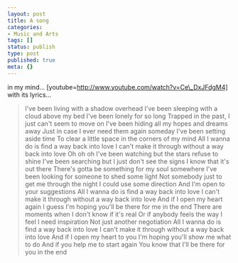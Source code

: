 ```yaml
---
layout: post
title: A song
categories:
- Music and Arts
tags: []
status: publish
type: post
published: true
meta: {}
---
```

in my mind... [youtube=http://www.youtube.com/watch?v=Ce\_DxJFdgM4] with its lyrics...

> I've been living with a shadow overhead I've been sleeping with a cloud above my bed I've been lonely for so long Trapped in the past, I just can't seem to move on I've been hiding all my hopes and dreams away Just in case I ever need them again someday I've been setting aside time To clear a little space in the corners of my mind All I wanna do is find a way back into love I can't make it through without a way back into love Oh oh oh I've been watching but the stars refuse to shine I've been searching but I just don't see the signs I know that it's out there There's gotta be something for my soul somewhere I've been looking for someone to shed some light Not somebody just to get me through the night I could use some direction And I'm open to your suggestions All I wanna do is find a way back into love I can't make it through without a way back into love And if I open my heart again I guess I'm hoping you'll be there for me in the end There are moments when I don't know if it's real Or if anybody feels the way I feel I need inspiration Not just another negotiation All I wanna do is find a way back into love I can't make it through without a way back into love And if I open my heart to you I'm hoping you'll show me what to do And if you help me to start again You know that I'll be there for you in the end
